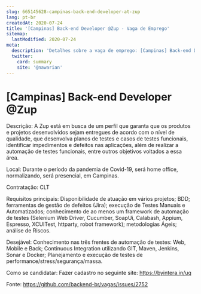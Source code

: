 ```yaml
---
slug: 665145628-campinas-back-end-developer-at-zup
lang: pt-br
createdAt: 2020-07-24
title: '[Campinas] Back-end Developer @Zup - Vaga de Emprego'
sitemap:
  lastModified: 2020-07-24
meta:
  description: 'Detalhes sobre a vaga de emprego: [Campinas] Back-end Developer @Zup'
  twitter:
    card: summary
    site: '@nawarian'
---
```


# [Campinas] Back-end Developer @Zup

Descrição: A Zup está em busca de um perfil que garanta que os produtos e projetos desenvolvidos sejam entregues de acordo com o nível de qualidade, que desenvolva planos de testes e casos de testes funcionais, identificar impedimentos e defeitos nas aplicações, além de realizar a automação de testes funcionais, entre outros objetivos voltados a essa área.

Local: Durante o período da pandemia de Covid-19, será home office, normalizando, será presencial, em Campinas.

Contratação: CLT

Requisitos principais: Disponibilidade de atuação em vários projetos; BDD; ferramentas de gestão de defeitos (Jira); execução de Testes Manuais e Automatizados; conhecimento de ao menos um framework de automação de testes (Selenium Web Driver, Cucumber, SoapUi, Calabash, Appium, Espresso, XCUITest, httparty, robot framework); metodologias Ágeis; análise de Riscos.

Desejável: Conhecimento nas três frentes de automação de testes: Web, Mobile e Back; Continuous Integration utilizando GIT, Maven, Jenkins, Sonar e Docker; Planejamento e execução de testes de performance/stress/segurança/massa.

Como se candidatar:
Fazer cadastro no seguinte site: https://byintera.in/uq

Fonte: https://github.com/backend-br/vagas/issues/2752